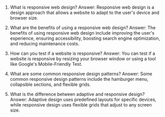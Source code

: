 1. What is responsive web design?
Answer: Responsive web design is a design approach that allows a website to adapt to the user's device and browser size.

2. What are the benefits of using a responsive web design?
Answer: The benefits of using responsive web design include improving the user's experience, ensuring accessibility, boosting search engine optimization, and reducing maintenance costs.

3. How can you test if a website is responsive?
Answer: You can test if a website is responsive by resizing your browser window or using a tool like Google's Mobile-Friendly Test.

4. What are some common responsive design patterns?
Answer: Some common responsive design patterns include the hamburger menu, collapsible sections, and flexible grids.

5. What is the difference between adaptive and responsive design?
Answer: Adaptive design uses predefined layouts for specific devices, while responsive design uses flexible grids that adjust to any screen size.